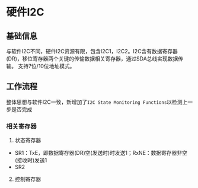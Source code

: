 # 硬件I2C
## 基础信息
与软件I2C不同，硬件I2C资源有限，包含I2C1，I2C2。I2C含有数据寄存器(DR)，移位寄存器两个关键的传输数据相关寄存器，通过SDA总线实现数据传输。
支持7位/10位地址模式。
## 工作流程
整体思想与软件I2C一致，新增加了`I2C State Monitoring Functions`以检测上一步是否完成
### 相关寄存器
1. 状态寄存器
- SR1：TxE，即数据寄存器(DR)空(发送时)时发送1；RxNE：数据寄存器非空(接收时)发送1
- SR2
2. 控制寄存器
